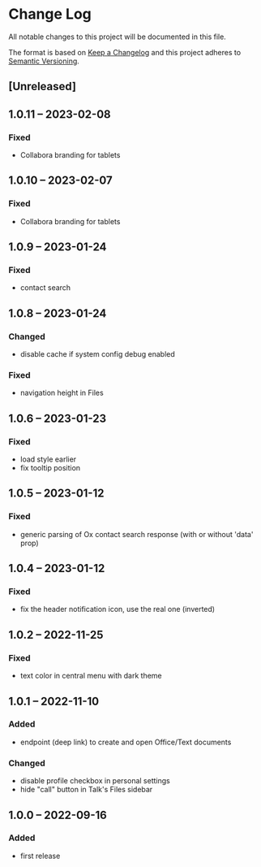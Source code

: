 # Change Log
All notable changes to this project will be documented in this file.

The format is based on [Keep a Changelog](http://keepachangelog.com/)
and this project adheres to [Semantic Versioning](http://semver.org/).

## [Unreleased]

## 1.0.11 – 2023-02-08
### Fixed
- Collabora branding for tablets

## 1.0.10 – 2023-02-07
### Fixed
- Collabora branding for tablets

## 1.0.9 – 2023-01-24
### Fixed
- contact search

## 1.0.8 – 2023-01-24
### Changed
- disable cache if system config debug enabled

### Fixed
- navigation height in Files

## 1.0.6 – 2023-01-23
### Fixed
- load style earlier
- fix tooltip position

## 1.0.5 – 2023-01-12
### Fixed
- generic parsing of Ox contact search response (with or without 'data' prop)

## 1.0.4 – 2023-01-12
### Fixed
- fix the header notification icon, use the real one (inverted)

## 1.0.2 – 2022-11-25
### Fixed
- text color in central menu with dark theme

## 1.0.1 – 2022-11-10
### Added
- endpoint (deep link) to create and open Office/Text documents

### Changed
- disable profile checkbox in personal settings
- hide "call" button in Talk's Files sidebar

## 1.0.0 – 2022-09-16
### Added
* first release
